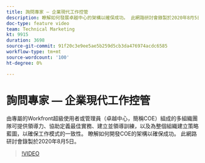 ```yaml
---
title: 詢問專家 — 企業現代工作控管
description: 瞭解如何發展卓越中心的架構以確保成功。 此網路研討會錄製於2020年8月5日。
doc-type: feature video
team: Technical Marketing
kt: 9915
duration: 3698
source-git-commit: 91f20c3e9ee5ae5b259d5cb3da476974acdc6585
workflow-type: tm+mt
source-wordcount: '100'
ht-degree: 0%

---
```


# 詢問專家 — 企業現代工作控管

由專屬的Workfront超級使用者或管理員（卓越中心，簡稱COE）組成的多組織團隊可提供領導力、協助定義最佳實務、建立並領導訓練，以及為整個組織建立策略藍圖，以確保工作模式的一致性。 瞭解如何開發COE的架構以確保成功。 此網路研討會錄製於2020年8月5日。

>[!VIDEO](https://video.tv.adobe.com/v/341121/?quality=12)
